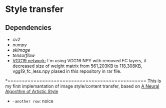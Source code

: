 # Style transfer
## Dependencies
* *cv2*
* *numpy*
* *skimage*
* *tensorflow*
* [VGG19 network:](https://github.com/machrisaa/tensorflow-vgg) I`m using VGG16 NPY with removed FC layers, it decreased size of weight matrix from  561,203KB to 118,308KB, vgg19_fc_less.npy plased in this repository in rar file.

*================================================
  This is my first implemantation of image style/content transfer, based on [A Neural Algorithm of Artistic Style](https://arxiv.org/abs/1508.06576)

* `-another row`: noice
